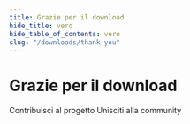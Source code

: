 ```yaml
---
title: Grazie per il download
hide_title: vero
hide_table_of_contents: vero
slug: "/downloads/thank you"
---
```


<div className="text-center margin-top--xl">

# Grazie per il download

<div className="row margin-bottom--lg padding--sm flex-center">
<Link className="button button--outline button--warning button--lg margin--sm" href="/contributing">
  Contribuisci al progetto
</Link>
<Link className="button button--outline button--info button--lg margin--sm" href="https://linwood.dev/matrix">
  Unisciti alla community
</Link>

</div>

</div>
